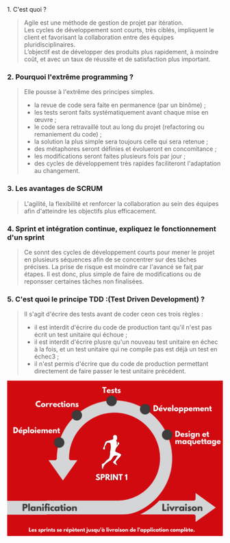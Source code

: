 <div align="center>
# La méthode Agile  

### 1. C'est quoi ?  

>Agile est une méthode de gestion de projet par itération.  
Les cycles de développement sont courts, très ciblés, impliquent le client et favorisant la collaboration entre des équipes pluridisciplinaires.  
L’objectif est de développer des produits plus rapidement, à moindre coût, et avec un taux de réussite et de satisfaction plus important.

### 2. Pourquoi l'extrême programming ?  

> Elle pousse à l'extrême des principes simples.  
> - la revue de code sera faite en permanence (par un binôme) ;  
> - les tests seront faits systématiquement avant chaque mise en œuvre ;  
> - le code sera retravaillé tout au long du projet (refactoring ou remaniement du code) ;  
> - la solution la plus simple sera toujours celle qui sera retenue ;  
> - des métaphores seront définies et évolueront en concomitance ;  
> - les modifications seront faites plusieurs fois par jour ;  
>- des cycles de développement très rapides faciliteront l'adaptation au changement.  

### 3. Les avantages de SCRUM  

> L'agilité, la flexibilité et renforcer la collaboration au sein des équipes afin d'atteindre les objectifs plus efficacement.  

### 4. Sprint et intégration continue, expliquez le fonctionnement d'un sprint  

> Ce sonnt des cycles de développement courts pour mener le projet en plusieurs séquences afin de se concentrer sur des tâches précises. La prise de risque est moindre car l'avancé se faiţ par étapes. Il est donc, plus simple de faire de modifications ou de reponsser certaines tâches non finalisées. 


### 5. C'est quoi le principe TDD :(Test Driven Development) ?

> Il s'agit d'écrire des tests avant de coder ceon ces trois règles :  
> - il est interdit d'écrire du code de production tant qu'il n'est pas écrit un test unitaire qui échoue ;  
> - il est interdit d'écrire plusre qu'un nouveau test unitaire en échec à la fois, et un test unitaire qui ne compile pas est déjà un test en échec3 ;  
> - il n'est permis d'écrire que du code de production permettant directement de faire passer le test unitaire précédent.

<img align="center" src="..\src\img\agileMethod.png" alt="AJAX" title="AJAX" widht="auto" height="auto">  
</div>